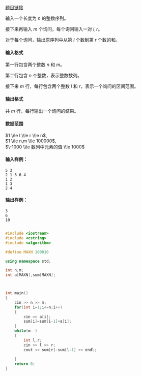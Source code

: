 [题目链接](https://www.acwing.com/problem/content/description/797/)

输入一个长度为 $n$ 的整数序列。

接下来再输入 $m$ 个询问，每个询问输入一对 $l, r$。

对于每个询问，输出原序列中从第 $l$ 个数到第 $r$ 个数的和。

#### 输入格式

第一行包含两个整数 $n$ 和 $m$。

第二行包含 $n$ 个整数，表示整数数列。

接下来 $m$ 行，每行包含两个整数 $l$ 和 $r$，表示一个询问的区间范围。

#### 输出格式

共 $m$ 行，每行输出一个询问的结果。

#### 数据范围

$1 \\le l \\le r \\le n$,  
$1 \\le n,m \\le 100000$,  
$\-1000 \\le 数列中元素的值 \\le 1000$

#### 输入样例：

    5 3
    2 1 3 6 4
    1 2
    1 3
    2 4
    

#### 输出样例：

    3
    6
    10


```cpp

#include <iostream>
#include <cstring>
#include <algorithm>

#define MAXN 100010

using namespace std;

int n,m;
int a[MAXN],sum[MAXN];



int main()
{
    cin >> n >> m;
    for(int i=1;i<=n;i++)
    {
        cin >> a[i];
        sum[i]=sum[i-1]+a[i];
    }
    while(m--)
    {
        int l,r;
        cin >> l >> r;
        cout << sum[r]-sum[l-1] << endl;
        
    }    
    return 0;
}

```